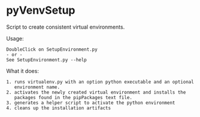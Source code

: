 pyVenvSetup
===========

Script to create consistent virtual environments.

Usage:

    DoubleClick on SetupEnvironment.py
    - or -
    See SetupEnvironment.py --help

What it does:

    1. runs virtualenv.py with an option python executable and an optional
       environment name.
    2. activates the newly created virtual environment and installs the
       packages found in the pipPackages text file.
    3. generates a helper script to activate the python environment
    4. cleans up the installation artifacts

